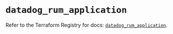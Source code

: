 # `datadog_rum_application`

Refer to the Terraform Registry for docs: [`datadog_rum_application`](https://registry.terraform.io/providers/datadog/datadog/3.67.0/docs/resources/rum_application).
